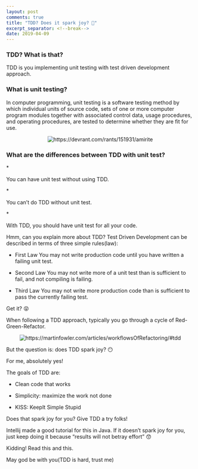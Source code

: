```yaml
---
layout: post
comments: true
title: "TDD? Does it spark joy? 🤔"
excerpt_separator: <!--break-->
date: 2019-04-09
---
```

<h3>TDD? What is that?</h3>
TDD is you implementing unit testing with test driven development approach.

<h3>What is unit testing?</h3>
In computer programming, <!--break--> unit testing is a software testing  method by which individual units of source code, sets of one or more computer program modules together with associated control data, usage procedures, and operating procedures, are tested to determine whether they are fit for use. 

<p align="center">
  <img src="https://img.devrant.com/devrant/rant/r_151931_WgckU.jpg" alt="https://devrant.com/rants/151931/amirite"/>
</p>

<h3>What are the differences between TDD with unit test?</h3>
* <p>You can have unit test without using TDD.</p>
* <p>You can’t do TDD without unit test.</p>
* <p>With TDD, you should have unit test for all your code.</p>

Hmm, can you explain more about TDD?
Test Driven Development can be described in terms of three simple rules(law):

* First Law You may not write production code until you have written a failing unit test.

* Second Law You may not write more of a unit test than is sufficient to fail, and not compiling is failing.

* Third Law You may not write more production code than is sufficient to pass the currently failing test.

Get it? 😝

When following a TDD approach, typically you go through a cycle of Red-Green-Refactor.


<p align="center">
  <img src="https://cdn-images-1.medium.com/max/1600/1*w-9qdUhZ8ukH-_jxUI0MEw.png" alt="https://martinfowler.com/articles/workflowsOfRefactoring/#tdd"/>
</p>

But the question is: does TDD spark joy? 😶

For me, absolutely yes!

The goals of TDD are:
* <p>Clean code that works</p>
* <p>Simplicity: maximize the work not done</p>
* <p>KISS: KeepIt Simple Stupid</p>

Does that spark joy for you? Give TDD a try folks! 

Intellij made a good tutorial for this in Java. If it doesn’t spark joy for you, just keep doing it because “results will not betray effort” 😙

Kidding! Read this and this.

May god be with you(TDD is hard, trust me)
